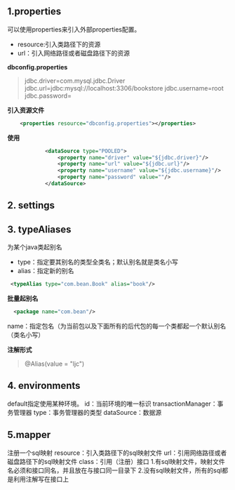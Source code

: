 ## 1.properties
可以使用properties来引入外部properties配置。
+  resource:引入类路径下的资源
+ url：引入网络路径或者磁盘路径下的资源

**dbconfig.properties**
> jdbc.driver=com.mysql.jdbc.Driver
jdbc.url=jdbc:mysql://localhost:3306/bookstore
jdbc.username=root
jdbc.password=

**引入资源文件**
```xml
    <properties resource="dbconfig.properties"></properties>
```

**使用**
```xml
            <dataSource type="POOLED">
                <property name="driver" value="${jdbc.driver}"/>
                <property name="url" value="${jdbc.url}"/>
                <property name="username" value="${jdbc.username}"/>
                <property name="password" value=""/>
            </dataSource>
```

## 2. settings

## 3. typeAliases
为某个java类起别名
+ type：指定要其别名的类型全类名；默认别名就是类名小写
+ alias：指定新的别名
```xml
 <typeAlias type="com.bean.Book" alias="book"/>
 ```

**批量起别名**
```xml
  <package name="com.bean"/>
 ```

name：指定包名（为当前包以及下面所有的后代包的每一个类都起一个默认别名（类名小写）

**注解形式**
> @Alias(value = "ljc")


## 4. environments
default指定使用某种环境。
id：当前环境的唯一标识
transactionManager：事务管理器
       type：事务管理器的类型
dataSource：数据源

## 5.mapper
注册一个sql映射
resource：引入类路径下的sql映射文件
url：引用网络路径或者磁盘路径下的sql映射文件
class：引用（注册）接口
    1.有sql映射文件，映射文件名必须和接口同名，并且放在与接口同一目录下
     2.没有sql映射文件，所有的sql都是利用注解写在接口上

